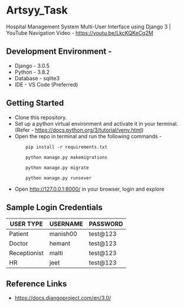 # Artsyy_Task
Hospital Management System Multi-User Interface using Django 3 | YouTube Navigation Video - https://youtu.be/LkcKQKeCq2M

## Development Environment - 
* Django - 3.0.5 
* Python - 3.8.2
* Database - sqlite3
* IDE - VS Code (Preferred)

## Getting Started
* Clone this repository.
* Set up a python virtual environment and activate it in your terminal. (Refer - <a>https://docs.python.org/3/tutorial/venv.html</a>)
* Open the repo in terminal and run the following commands - 
    ~~~ 
        pip install -r requirements.txt
    ~~~
    ~~~ 
        python manage.py makemigrations
    ~~~ 
    ~~~ 
        python manage.py migrate
    ~~~
    ~~~ 
        python manage.py runsever
    ~~~
* Open http://127.0.0.1:8000/ in your browser, login and explore 

## Sample Login Credentials
 <table>
    <thead>
    <th>USER TYPE</th>
    <th>USERNAME</th>
    <th>PASSWORD</th>
    </thead>
    <tr>
    <td>Patient</td>
    <td>manish00</td>
    <td>test@123</td>
    </tr>
    <tr>
    <td>Doctor</td>
    <td>hemant</td>
    <td>test@123</td>
    </tr>
    <tr>
    <td>Receptionist</td>
    <td>malti</td>
    <td>test@123</td>
    </tr>
    <tr>
    <td>HR</td>
    <td>jeet</td>
    <td>test@123</td>
    </tr>
 </table>
 
## Reference Links
* https://docs.djangoproject.com/en/3.0/
